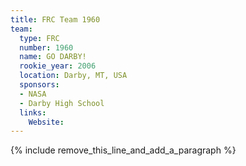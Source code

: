 ```yaml
---
title: FRC Team 1960
team:
  type: FRC
  number: 1960
  name: GO DARBY!
  rookie_year: 2006
  location: Darby, MT, USA
  sponsors:
  - NASA
  - Darby High School
  links:
    Website:
---
```


{% include remove_this_line_and_add_a_paragraph %}